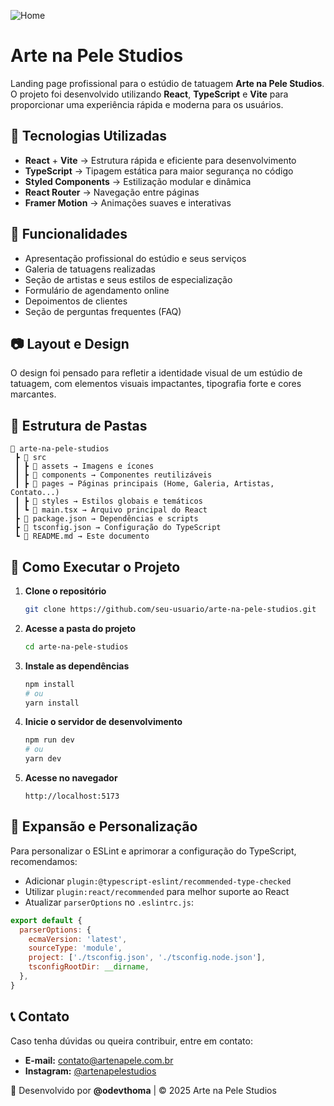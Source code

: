 ![Home](https://github.com/user-attachments/assets/fc4365b4-1cd7-4f8c-97c7-e50d662e3bf7)
# Arte na Pele Studios

Landing page profissional para o estúdio de tatuagem **Arte na Pele Studios**. O projeto foi desenvolvido utilizando **React**, **TypeScript** e **Vite** para proporcionar uma experiência rápida e moderna para os usuários.

## 🚀 Tecnologias Utilizadas

- **React** + **Vite** → Estrutura rápida e eficiente para desenvolvimento
- **TypeScript** → Tipagem estática para maior segurança no código
- **Styled Components** → Estilização modular e dinâmica
- **React Router** → Navegação entre páginas
- **Framer Motion** → Animações suaves e interativas

## 📌 Funcionalidades

- Apresentação profissional do estúdio e seus serviços
- Galeria de tatuagens realizadas
- Seção de artistas e seus estilos de especialização
- Formulário de agendamento online
- Depoimentos de clientes
- Seção de perguntas frequentes (FAQ)

## 📷 Layout e Design

O design foi pensado para refletir a identidade visual de um estúdio de tatuagem, com elementos visuais impactantes, tipografia forte e cores marcantes.

## 🎨 Estrutura de Pastas

```
📂 arte-na-pele-studios
 ┣ 📂 src
 ┃ ┣ 📂 assets → Imagens e ícones
 ┃ ┣ 📂 components → Componentes reutilizáveis
 ┃ ┣ 📂 pages → Páginas principais (Home, Galeria, Artistas, Contato...)
 ┃ ┣ 📂 styles → Estilos globais e temáticos
 ┃ ┗ 📜 main.tsx → Arquivo principal do React
 ┣ 📜 package.json → Dependências e scripts
 ┣ 📜 tsconfig.json → Configuração do TypeScript
 ┗ 📜 README.md → Este documento
```

## 🔧 Como Executar o Projeto

1. **Clone o repositório**
   ```sh
   git clone https://github.com/seu-usuario/arte-na-pele-studios.git
   ```

2. **Acesse a pasta do projeto**
   ```sh
   cd arte-na-pele-studios
   ```

3. **Instale as dependências**
   ```sh
   npm install
   # ou
   yarn install
   ```

4. **Inicie o servidor de desenvolvimento**
   ```sh
   npm run dev
   # ou
   yarn dev
   ```

5. **Acesse no navegador**
   ```
   http://localhost:5173
   ```

## 📌 Expansão e Personalização

Para personalizar o ESLint e aprimorar a configuração do TypeScript, recomendamos:

- Adicionar `plugin:@typescript-eslint/recommended-type-checked`
- Utilizar `plugin:react/recommended` para melhor suporte ao React
- Atualizar `parserOptions` no `.eslintrc.js`:

```js
export default {
  parserOptions: {
    ecmaVersion: 'latest',
    sourceType: 'module',
    project: ['./tsconfig.json', './tsconfig.node.json'],
    tsconfigRootDir: __dirname,
  },
}
```

## 📞 Contato

Caso tenha dúvidas ou queira contribuir, entre em contato:
- **E-mail:** contato@artenapele.com.br
- **Instagram:** [@artenapelestudios](https://instagram.com/artenapelestudios)

📌 Desenvolvido por **@odevthoma** | © 2025 Arte na Pele Studios
